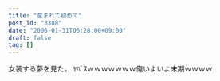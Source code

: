 ```yaml
---
title: "産まれて初めて"
post_id: "3388"
date: "2006-01-31T06:28:00+09:00"
draft: false
tag: []
---
```



女装する夢を見た。 ﾔﾊﾞｽｗｗｗｗｗｗｗ俺いよいよ末期ｗｗｗｗ
